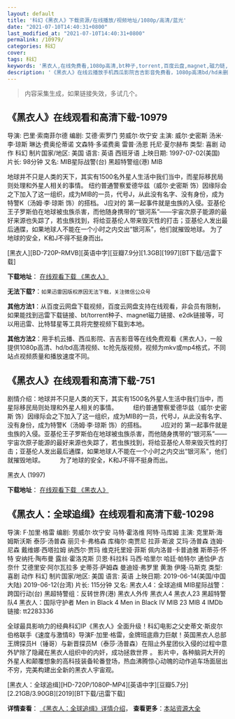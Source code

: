```yaml
---
layout: default
title: '科幻《黑衣人》下载资源/在线播放/视频地址/1080p/高清/蓝光'
date: "2021-07-10T14:40:31+0800"
last_modified_at: "2021-07-10T14:40:31+0800"
permalink: /10979/
categories: 科幻
cover:
tags: 科幻
keywords: '黑衣人,在线免费看,1080p高清,bt种子,torrent,百度云盘,magnet,磁力链,迅雷下载资源'
description: '《黑衣人》在线云播放手机西瓜影院吉吉影音免费看，1080p高清bd/hd未删减完整版和tc抢先枪版，mkv/mp4格式，附带bt/torrent种子、magnet/磁力链、百度云盘、网盘资源迅雷下载链接'
---
```


>内容采集生成，如果链接失效，多试几个。


## 《黑衣人》在线观看和高清下载-10979

导演: 巴里·索南菲尔德 编剧: 艾德·索罗门 劳威尔·坎宁安 主演: 威尔·史密斯 汤米·李·琼斯 琳达·费奥伦蒂诺 文森特·多诺费奥 雷普·汤恩 托尼·夏尔赫布 类型: 喜剧 动作 科幻 制片国家/地区: 美国 语言: 英语 西班牙语 上映日期: 1997-07-02(美国) 片长: 98分钟 又名: MIB星际战警(台) 黑超特警组(港) MIB

地球并不只是人类的天下，其实有1500名外星人生活中我们当中，而星际移民局则处理和外星人相关的事情。 纽约普通警察爱德华兹（威尔·史密斯 饰）因缘际会之下加入了这一组织，成为MIB的一员，代号J，从此没有名字、没有身份，成为特警K（汤姆·李·琼斯 饰）的搭档。 J应对的 第一起事件就是虫族的入侵。亚基伦王子罗斯伯在地球被虫族杀害，而他随身携带的“银河系”——宇宙次原子能源的最好来源也失踪了，若虫族找到，将给亚基伦人带来毁灭性的打击；亚基伦人发出最后通牒，如果地球人不能在一个小时之内交出“银河系”，他们就摧毁地球。 为了地球的安全，K和J不得不挺身而出。


[黑衣人][BD-720P-RMVB][英语中字][豆瓣7.9分][1.3GB][1997][BT下载/迅雷下载]

**下载地址**： [在线观看下载 《黑衣人》](https://www.btdx8.com/torrent/men_in_black_1997.html) 


**无法下载?**：`如果迅雷因版权原因无法下载，关注微信公众号 `

**其他方法1**：从百度云网盘下载视频，百度云网盘支持在线观看，非会员有限制，如果能找到迅雷下载链接、bt/torrent种子、magnet磁力链接、e2dk链接等，可以用迅雷、比特彗星等工具将完整视频下载到本地。

**其他方法2**：用手机云播、西瓜影院、吉吉影音等在线免费观看《黑衣人》，一般提供1080p高清、hd/bd高清视频、tc抢先版视频，视频为mkv或mp4格式，不同站点视频质量和播放速度不同。


## 《黑衣人》在线观看和高清下载-751

剧情介绍：地球并不只是人类的天下，其实有1500名外星人生活中我们当中，而星际移民局则处理和外星人相关的事情。  　　纽约普通警察爱德华兹（威尔·史密斯 饰）因缘际会之下加入了这一组织，成为MIB的一员，代号J，从此没有名字、没有身份，成为特警K（汤姆·李·琼斯 饰）的搭档。  　　J应对的 第一起事件就是虫族的入侵。亚基伦王子罗斯伯在地球被虫族杀害，而他随身携带的“银河系”——宇宙次原子能源的最好来源也失踪了，若虫族找到，将给亚基伦人带来毁灭性的打击；亚基伦人发出最后通牒，如果地球人不能在一个小时之内交出“银河系”，他们就摧毁地球。  　　为了地球的安全，K和J不得不挺身而出。


黑衣人 (1997)

**下载地址**： [在线观看下载 《黑衣人》](https://www.btbtdy.me/btdy/dy4419.html) 


## 《黑衣人：全球追缉》在线观看和高清下载-10298

导演: F·加里·格雷 编剧: 劳威尔·坎宁安 马特·霍洛维 阿特·马库姆 主演: 克里斯·海姆斯沃斯 泰莎·汤普森 丽贝卡·弗格森 库梅尔·南贾尼 拉菲·斯波 艾玛·汤普森 连姆·尼森 戴维娜·西塔拉姆 纳西尔·贾玛 维克托里娅·菲斯 佩内洛普·卡普迪雅 斯蒂芬·怀特 安纳托·陶布曼 露丝·霍洛克斯 贝恩·科拉科 马西·哈里尔 哈廷·帕特尔 通恰伊·古奈什 艾德里安·阿尔瓦拉多 史蒂芬·萨姆森 曼迪娅·弗罗里 黄渤 伊隆·马斯克 类型: 喜剧 动作 科幻 制片国家/地区: 美国 语言: 英语 上映日期: 2019-06-14(美国/中国大陆) 2019-06-12(台湾) 片长: 115分钟 又名: 黑衣人4：全球追缉 MIB星际战警：跨国行动(台) 黑超特警组：反转世界(港) 黑衣人外传 黑衣人4 黑衣人23 黑超特警队4 黑衣人：国际守护者 Men in Black 4 Men in Black IV MIB 23 MIB 4 IMDb链接: tt2283336

全球最具影响力的经典科幻IP《黑衣人》全面升级！科幻电影之父史蒂文·斯皮尔伯格联手《速度与激情8》导演F·加里·格雷，金牌班底鼎力巨献！英国黑衣人总部王牌探员H（锤哥）与新晋探员M（泰莎·汤普森）在阻止外星团伙入侵的过程中意外铲除了隐藏在黑衣人组织中的内奸，成功拯救世界 。 影片中，各种脑洞大开的外星人和颠覆想象的高科技装备轮番登场，热血沸腾惊心动魄的动作追车场面层出不穷，完美构建出全新的黑衣人宇宙观。


[黑衣人：全球追缉][HD-720P/1080P-MP4][英语中字][豆瓣5.7分][2.21GB/3.90GB][2019][BT下载/迅雷下载]

**详情查看**： [《黑衣人：全球追缉》详情介绍](/movie/10298/)， **查看更多**：[本站资源大全](/movie/t/all/)

